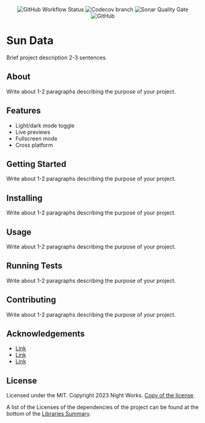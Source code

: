 <div align="center">

![GitHub Workflow Status](https://img.shields.io/github/actions/workflow/status/night-works/sundata/python-app.yml?style=for-the-badge)
![Codecov branch](https://img.shields.io/codecov/c/gh/night-works/sundata/main?style=for-the-badge)
![Sonar Quality Gate](https://img.shields.io/sonar/quality_gate/night-works_sundata?server=https%3A%2F%2Fsonarcloud.io&style=for-the-badge)
![GitHub](https://img.shields.io/github/license/night-works/sundata?color=gre&style=for-the-badge)

</div>

# Sun Data

Brief project description 2-3 sentences.

## About
Write about 1-2 paragraphs describing the purpose of your project.

## Features

- Light/dark mode toggle
- Live previews
- Fullscreen mode
- Cross platform

## Getting Started
Write about 1-2 paragraphs describing the purpose of your project.

## Installing
Write about 1-2 paragraphs describing the purpose of your project.

## Usage
Write about 1-2 paragraphs describing the purpose of your project.

## Running Tests
Write about 1-2 paragraphs describing the purpose of your project.

## Contributing
Write about 1-2 paragraphs describing the purpose of your project.

## Acknowledgements

 - [Link](https://example.com)
 - [Link](https://example.com)
 - [Link](https://example.com) 

## License
Licensed under the MIT.
Copyright 2023 Night Works. [Copy of the license](LICENSE.md).

A list of the Licenses of the dependencies of the project can be found at
the bottom of the [Libraries Summary](https://libraries.io/pypi/sundata).

